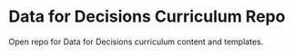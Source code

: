 # Data for Decisions Curriculum Repo
Open repo for Data for Decisions curriculum content and templates.
